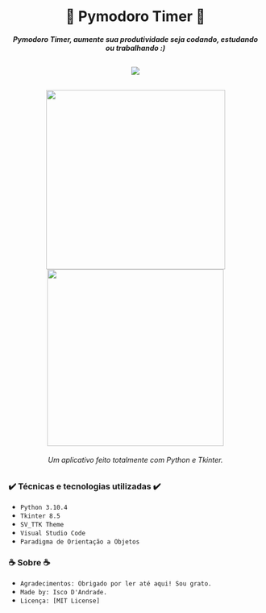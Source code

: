 <h1 align="center"> 🍅 Pymodoro Timer 🍅 </h1>

<h5 align="center"> Pymodoro Timer, aumente sua produtividade seja codando, estudando ou trabalhando :) </h5>

<h2 align="center"> </h2>

<p align="center">
  <img src="http://img.shields.io/static/v1?label=STATUS&message=EM%20DESENVOLVIMENTO&color=GREEN&style=for-the-badge" >
</p>

<h2 align="center"> </h2>

<p align="center">
  <img width=355 src="https://user-images.githubusercontent.com/81825284/170553480-da45748f-7a7b-40b9-a883-7d3af08b1fd7.png" >
  <img width=350 src="https://user-images.githubusercontent.com/81825284/170553485-d53114e3-128b-4ab3-b703-eef02789f49a.png" >
</p>

<h6 align="center"> Um aplicativo feito totalmente com Python e Tkinter. </h6>

<h2 align="center"> </h2>

<h3> ✔️ Técnicas e tecnologias utilizadas ✔️ </h3>

- ``Python 3.10.4``
- ``Tkinter 8.5``
- ``SV_TTK Theme``
- ``Visual Studio Code``
- ``Paradigma de Orientação a Objetos``

<h3> ☕ Sobre ☕ </h3>

- ``Agradecimentos: Obrigado por ler até aqui! Sou grato.``
- ``Made by: Isco D'Andrade.`` 
- ``Licença: [MIT License]``
